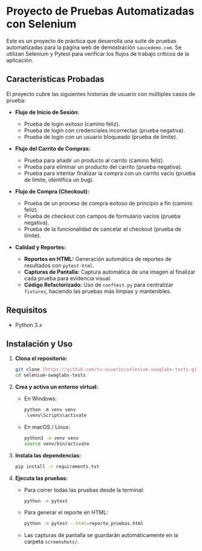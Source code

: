 # Proyecto de Pruebas Automatizadas con Selenium

Este es un proyecto de práctica que desarrolla una suite de pruebas automatizadas para la página web de demostración `saucedemo.com`. Se utilizan Selenium y Pytest para verificar los flujos de trabajo críticos de la aplicación.

## Características Probadas

El proyecto cubre las siguientes historias de usuario con múltiples casos de prueba:

* **Flujo de Inicio de Sesión:**
    *  Prueba de login exitoso (camino feliz).
    *  Prueba de login con credenciales incorrectas (prueba negativa).
    *  Prueba de login con un usuario bloqueado (prueba de límite).

* **Flujo del Carrito de Compras:**
    * Prueba para añadir un producto al carrito (camino feliz).
    * Prueba para eliminar un producto del carrito (prueba negativa).
    * Prueba para intentar finalizar la compra con un carrito vacío (prueba de límite, identifica un bug).

* **Flujo de Compra (Checkout):**
    *  Prueba de un proceso de compra exitoso de principio a fin (camino feliz).
    *  Prueba de checkout con campos de formulario vacíos (prueba negativa).
    *  Prueba de la funcionalidad de cancelar el checkout (prueba de límite).

* **Calidad y Reportes:**
    * **Reportes en HTML:** Generación automática de reportes de resultados con `pytest-html`.
    * **Capturas de Pantalla:** Captura automática de una imagen al finalizar cada prueba para evidencia visual.
    * **Código Refactorizado:** Uso de `conftest.py` para centralizar `fixtures`, haciendo las pruebas más limpias y mantenibles.

## Requisitos

* Python 3.x

## Instalación y Uso

1.  **Clona el repositorio:**
    ```bash
    git clone [https://github.com/tu-usuario/selenium-swaglabs-tests.git](https://github.com/tu-usuario/selenium-swaglabs-tests.git)
    cd selenium-swaglabs-tests
    ```

2.  **Crea y activa un entorno virtual:**
    * En Windows:
        ```powershell
        python -m venv venv
        .\venv\Scripts\activate
        ```
    * En macOS / Linux:
        ```bash
        python3 -m venv venv
        source venv/bin/activate
        ```

3.  **Instala las dependencias:**
    ```bash
    pip install -r requirements.txt
    ```

4.  **Ejecuta las pruebas:**
    * Para correr todas las pruebas desde la terminal:
        ```bash
        python -m pytest
        ```
    * Para generar el reporte en HTML:
        ```bash
        python -m pytest --html=reporte_pruebas.html
        ```
    * Las capturas de pantalla se guardarán automáticamente en la carpeta `screenshots/`.

